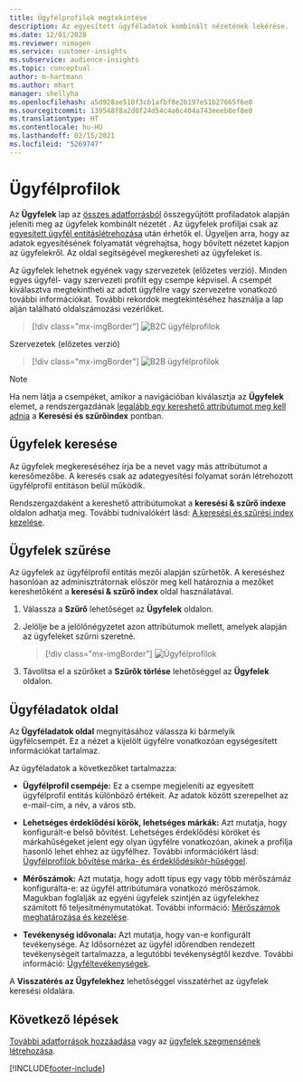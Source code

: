 ```yaml
---
title: Ügyfélprofilok megtekintése
description: Az egyesített ügyféladatok kombinált nézetének lekérése.
ms.date: 12/01/2020
ms.reviewer: nimagen
ms.service: customer-insights
ms.subservice: audience-insights
ms.topic: conceptual
author: m-hartmann
ms.author: mhart
manager: shellyha
ms.openlocfilehash: a5d928ae518f3cb1afbf8e2b197e51b27665f6e0
ms.sourcegitcommit: 139548f8a2d0f24d54c4a6c404a743eeeb8ef8e0
ms.translationtype: HT
ms.contentlocale: hu-HU
ms.lasthandoff: 02/15/2021
ms.locfileid: "5269747"
---
```

# <a name="customer-profiles"></a>Ügyfélprofilok

Az **Ügyfelek** lap az [összes adatforrásból](data-sources.md) összegyűjtött profiladatok alapján jeleníti meg az ügyfelek kombinált nézetét . Az ügyfelek profiljai csak az [egyesített ügyfél entitáslétrehozása](data-unification.md) után érhetők el. Ügyeljen arra, hogy az adatok egyesítésének folyamatát végrehajtsa, hogy bővített nézetet kapjon az ügyfelekről. Az oldal segítségével megkeresheti az ügyfeleket is.

Az ügyfelek lehetnek egyének vagy szervezetek (előzetes verzió). Minden egyes ügyfél- vagy szervezeti profilt egy csempe képvisel. A csempét kiválasztva megtekintheti az adott ügyfélre vagy szervezetre vonatkozó további információkat. További rekordok megtekintéséhez használja a lap alján található oldalszámozási vezérlőket.

> [!div class="mx-imgBorder"] 
> ![B2C ügyfélprofilok](media/profiles-customers.png "B2C ügyfélprofilok")

Szervezetek (előzetes verzió)
> [!div class="mx-imgBorder"] 
> ![B2B ügyfélprofilok](media/profile-customers-b2b.png "B2B ügyfélprofilok")

> [!NOTE]
> Ha nem látja a csempéket, amikor a navigációban kiválasztja az **Ügyfelek** elemet, a rendszergazdának [legalább egy kereshető attribútumot meg kell adnia](search-filter-index.md) a **Keresési és szűrőindex** pontban.

## <a name="search-for-customers"></a>Ügyfelek keresése

Az ügyfelek megkereséséhez írja be a nevet vagy más attribútumot a keresőmezőbe. A keresés csak az adategyesítési folyamat során létrehozott ügyfélprofil entitáson belül működik.

Rendszergazdaként a kereshető attribútumokat a **keresési & szűrő indexe** oldalon adhatja meg. További tudnivalókért lásd: [A keresési és szűrési index kezelése](search-filter-index.md).

## <a name="filter-customers"></a>Ügyfelek szűrése

Az ügyfelek az ügyfélprofil entitás mezői alapján szűrhetők. A kereséshez hasonlóan az adminisztrátornak először meg kell határoznia a mezőket kereshetőként a **keresési & szűrő index** oldal használatával.

1. Válassza a **Szűrő** lehetőséget az **Ügyfelek** oldalon.

2. Jelölje be a jelölőnégyzetet azon attribútumok mellett, amelyek alapján az ügyfeleket szűrni szeretné.

   > [!div class="mx-imgBorder"] 
   > ![Ügyfélprofilok](media/profiles-customers3.png "Ügyfélprofilok")

3. Távolítsa el a szűrőket a **Szűrők törlése** lehetőséggel az **Ügyfelek** oldalon.

##  <a name="customer-details-page"></a>Ügyféladatok oldal

Az **Ügyféladatok oldal** megnyitásához válassza ki bármelyik ügyfélcsempét. Ez a nézet a kijelölt ügyfélre vonatkozóan egységesített információkat tartalmaz.

Az ügyféladatok a következőket tartalmazza:

-   **Ügyfélprofil csempéje:** Ez a csempe megjeleníti az egyesített ügyfélprofil entitás különböző értékeit. Az adatok között szerepelhet az e-mail-cím, a név, a város stb. 

-   **Lehetséges érdeklődési körök, lehetséges márkák:** Azt mutatja, hogy konfigurált-e belső bővítést. Lehetséges érdeklődési köröket és márkahűségeket jelent egy olyan ügyfélre vonatkozóan, akinek a profilja hasonló lehet ehhez az ügyfélhez. További információkért lásd: [Ügyfélprofilok bővítése márka- és érdeklődésikör-hűséggel](enrichment-microsoft-graph.md).

-   **Mérőszámok:** Azt mutatja, hogy adott típus egy vagy több mérőszámáz konfigurálta-e: az ügyfél attribútumára vonatkozó mérőszámok. Magukban foglalják az egyéni ügyfelek szintjén az ügyfelekhez számított fő teljesítménymutatókat. További információ: [Mérőszámok meghatározása és kezelése](measures.md).

-   **Tevékenység idővonala:** Azt mutatja, hogy van-e konfigurált tevékenysége. Az Idősornézet az ügyfél időrendben rendezett tevékenységeit tartalmazza, a legutóbbi tevékenységtől kezdve. További információ: [Ügyféltevékenységek](activities.md).

A **Visszatérés az Ügyfelekhez** lehetőséggel visszatérhet az ügyfelek keresési oldalára.

## <a name="next-steps"></a>Következő lépések

[További adatforrások hozzáadása](data-sources.md) vagy az [ügyfelek szegmensének létrehozása](segments.md).


[!INCLUDE[footer-include](../includes/footer-banner.md)]